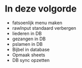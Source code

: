 # In deze volgorde
- fatsoenlijk menu maken
- rawInput standaard verbergen
- liederen in DB
- gezangen in DB
- pslamen in DB
- Bijbel in database
- Opmaak sheets
- DB sync opzetten